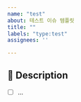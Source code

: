 ```yaml
---
name: "test"
about: 테스트 이슈 템플릿
title: ""
labels: "type:test"
assignees: ''

---
```


## 📌 Description

- [ ] ...
